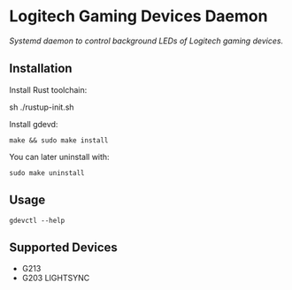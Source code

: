 # Logitech Gaming Devices Daemon

*Systemd daemon to control background LEDs of Logitech gaming devices.*

## Installation

Install Rust toolchain: 
   
   sh ./rustup-init.sh

Install gdevd:

    make && sudo make install

You can later uninstall with:
    
    sudo make uninstall

## Usage

    gdevctl --help

## Supported Devices

* G213
* G203 LIGHTSYNC
